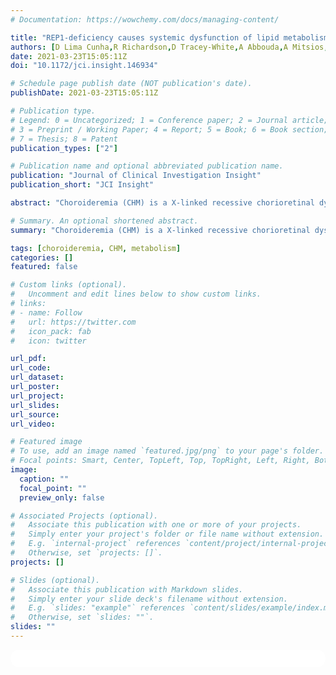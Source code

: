 ```yaml
---
# Documentation: https://wowchemy.com/docs/managing-content/

title: "REP1-deficiency causes systemic dysfunction of lipid metabolism and oxidative stress in choroideremia"
authors: [D Lima Cunha,R Richardson,D Tracey-White,A Abbouda,A Mitsios,V Horneffer-van der Sluis,P Takis, admin,J Skinner,A Welch,M Moosajee]
date: 2021-03-23T15:05:11Z
doi: "10.1172/jci.insight.146934"

# Schedule page publish date (NOT publication's date).
publishDate: 2021-03-23T15:05:11Z

# Publication type.
# Legend: 0 = Uncategorized; 1 = Conference paper; 2 = Journal article;
# 3 = Preprint / Working Paper; 4 = Report; 5 = Book; 6 = Book section;
# 7 = Thesis; 8 = Patent
publication_types: ["2"]

# Publication name and optional abbreviated publication name.
publication: "Journal of Clinical Investigation Insight"
publication_short: "JCI Insight"

abstract: "Choroideremia (CHM) is a X-linked recessive chorioretinal dystrophy caused by mutations in CHM, encoding for Rab escort protein 1 (REP1). Loss of functional REP1 leads to the accumulation of unprenylated Rab proteins and defective intracellular protein trafficking, the putative cause for photoreceptor, retinal pigment epithelium (RPE) and choroidal degeneration. CHM is ubiquitously expressed, but adequate prenylation is considered to be achieved, outside the retina, through the isoform REP2. Recently, the possibility of systemic features in CHM has been debated, hence, in this study whole metabolomic analysis of plasma samples from 25 CHM patients versus age and gender matched controls was performed. Results showed plasma alterations in oxidative stress-related metabolites, coupled with alterations in tryptophan metabolism leading to significantly raised serotonin levels. Lipid metabolism was disrupted with decreased branched fatty acids and acylcarnitines, suggestive of dysfunctional lipid oxidation, and imbalances of several sphingolipids and glycerophospholipids. Targeted lipidomics of the chmru848 zebrafish provided further evidence for dysfunction, with the use of Fenofibrates over Simvastatin circumventing the prenylation pathway to improve the lipid profile and increase survival. This study provides strong evidence for systemic manifestations of CHM and proposes novel pathomechanisms and targets for therapeutic consideration."

# Summary. An optional shortened abstract.
summary: "Choroideremia (CHM) is a X-linked recessive chorioretinal dystrophy caused by mutations in CHM, encoding for Rab escort protein 1 (REP1). Loss of functional REP1 leads to the accumulation of unprenylated Rab proteins and defective intracellular protein trafficking, the putative cause for photoreceptor, retinal pigment epithelium (RPE) and choroidal degeneration. CHM is ubiquitously expressed, but adequate prenylation is considered to be achieved, outside the retina, through the isoform REP2. Recently, the possibility of systemic features in CHM has been debated, hence, in this study whole metabolomic analysis of plasma samples from 25 CHM patients versus age and gender matched controls was performed."

tags: [choroideremia, CHM, metabolism]
categories: []
featured: false

# Custom links (optional).
#   Uncomment and edit lines below to show custom links.
# links:
# - name: Follow
#   url: https://twitter.com
#   icon_pack: fab
#   icon: twitter

url_pdf:
url_code:
url_dataset:
url_poster:
url_project:
url_slides:
url_source:
url_video:

# Featured image
# To use, add an image named `featured.jpg/png` to your page's folder. 
# Focal points: Smart, Center, TopLeft, Top, TopRight, Left, Right, BottomLeft, Bottom, BottomRight.
image:
  caption: ""
  focal_point: ""
  preview_only: false

# Associated Projects (optional).
#   Associate this publication with one or more of your projects.
#   Simply enter your project's folder or file name without extension.
#   E.g. `internal-project` references `content/project/internal-project/index.md`.
#   Otherwise, set `projects: []`.
projects: []

# Slides (optional).
#   Associate this publication with Markdown slides.
#   Simply enter your slide deck's filename without extension.
#   E.g. `slides: "example"` references `content/slides/example/index.md`.
#   Otherwise, set `slides: ""`.
slides: ""
---
```




<script type='text/javascript' src='https://d1bxh8uas1mnw7.cloudfront.net/assets/embed.js'></script>

<html>
  <style>
    section {
        background: white;
        color: black;
        border-radius: 1em;
        padding: 1em;
        left: 50% }
    #inner {
        display: inline-block;
        display: flex;
        align-items: center;
        justify-content: center }
  </style>
  <section>
    <div id="inner">
      <span style="float:left"; class="__dimensions_badge_embed__" data-doi="10.1172/jci.insight.146934" data-hide-zero-citations="true" data-legend="always">
      </span><script async src="https://badge.dimensions.ai/badge.js" charset="utf-8"></script>
      <div  style="float:right"; data-link-target="_blank" data-badge-details="right" data-badge-type="medium-donut"
      data-doi="10.1172/jci.insight.146934"   data-condensed="true" data-hide-no-mentions="true" class="altmetric-embed"></div>
    </div>
  </section>